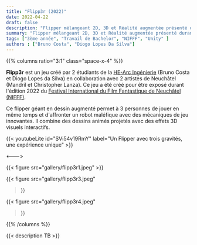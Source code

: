 ```yaml
---
title: "Flipp3r (2022)"
date: 2022-04-22
draft: false
description: "Flipper mélangeant 2D, 3D et Réalité augmentée présenté durant l'édition 2021 du NIFFF."
summary: "Flipper mélangeant 2D, 3D et Réalité augmentée présenté durant l'édition 2021 du NIFFF."
tags: ["3ème année", "Travail de Bachelor", "NIFFF", "Unity" ]
authors : ["Bruno Costa", "Diogo Lopes Da Silva"]
---
```


{{% columns ratio="3:1" class="space-x-4" %}} <!-- begin columns block -->

**Flipp3r** est un jeu créé par 2 étudiants de la [HE-Arc Ingénierie](https://www.he-arc.ch/domaine/ingenierie/) (Bruno Costa et Diogo Lopes da Silva) 
en collaboration avec 2 artistes de Neuchâtel (Mandril et Christopher Lanza).
Ce jeu a été créé pour être exposé durant l'édition 2022 du [Festival International du Film Fantastique de Neuchâtel (NIFFF)](https://nifff.ch/).

Ce flipper géant en dessin augmenté permet à 3 personnes de jouer en même temps et d'affronter un robot maléfique avec des mécaniques de jeu innovantes.
Il combine des dessins animés projetés avec des effets 3D visuels interactifs.

{{< youtubeLite id="SVi54v19RmY" label="Un Flipper avec trois gravités, une expérience unique" >}}

<---> <!-- magic separator, between columns -->

<div class="[&>figure]:my-4">
{{< figure
src="gallery/flipp3r1.jpeg"
>}}

{{< figure
src="gallery/flipp3r3.jpeg"
>}}

{{< figure
src="gallery/flipp3r4.jpeg"
>}}
</div>

{{% /columns %}}

{{< description TB >}}
